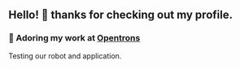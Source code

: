 ## Hello! 👋 thanks for checking out my profile.

### 🔭 Adoring my work at [Opentrons](https://github.com/Opentrons)

Testing our robot and application.
